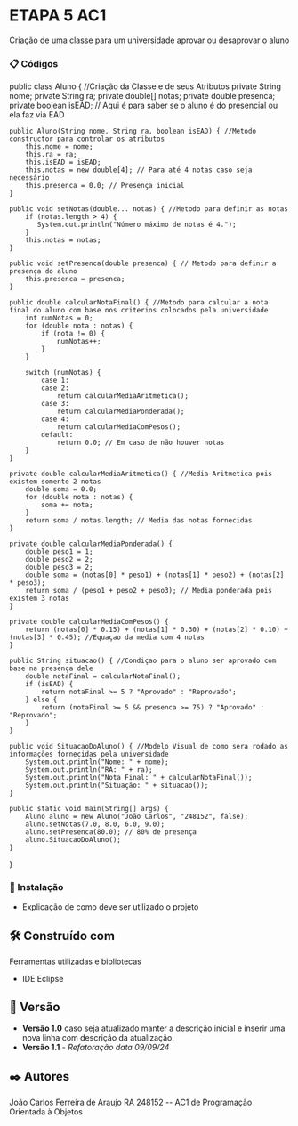 # ETAPA 5 AC1

Criação de uma classe para um universidade aprovar ou desaprovar o aluno

### 📋 Códigos

public class Aluno { //Criação da Classe e de seus Atributos
    private String nome;
    private String ra;
    private double[] notas;
    private double presenca;
    private boolean isEAD; // Aqui é para saber se o aluno é do presencial ou ela faz via EAD

    public Aluno(String nome, String ra, boolean isEAD) { //Metodo constructor para controlar os atributos
        this.nome = nome;
        this.ra = ra;
        this.isEAD = isEAD;
        this.notas = new double[4]; // Para até 4 notas caso seja necessário
        this.presenca = 0.0; // Presença inicial
    }

    public void setNotas(double... notas) { //Metodo para definir as notas
        if (notas.length > 4) {
           System.out.println("Número máximo de notas é 4.");
        }
        this.notas = notas;
    }

    public void setPresenca(double presenca) { // Metodo para definir a presença do aluno
        this.presenca = presenca;
    }

    public double calcularNotaFinal() { //Metodo para calcular a nota final do aluno com base nos criterios colocados pela universidade
        int numNotas = 0;
        for (double nota : notas) {
            if (nota != 0) {
                numNotas++;
            }
        }

        switch (numNotas) {
            case 1:
            case 2:
                return calcularMediaAritmetica();
            case 3:
                return calcularMediaPonderada();
            case 4:
                return calcularMediaComPesos();
            default:
                return 0.0; // Em caso de não houver notas
        }
    }

    private double calcularMediaAritmetica() { //Media Aritmetica pois existem somente 2 notas
        double soma = 0.0;
        for (double nota : notas) {
            soma += nota;
        }
        return soma / notas.length; // Media das notas fornecidas
    }

    private double calcularMediaPonderada() {
        double peso1 = 1;
        double peso2 = 2;
        double peso3 = 2;
        double soma = (notas[0] * peso1) + (notas[1] * peso2) + (notas[2] * peso3);
        return soma / (peso1 + peso2 + peso3); // Media ponderada pois existem 3 notas
    }

    private double calcularMediaComPesos() { 
        return (notas[0] * 0.15) + (notas[1] * 0.30) + (notas[2] * 0.10) + (notas[3] * 0.45); //Equaçao da media com 4 notas
    }

    public String situacao() { //Condiçao para o aluno ser aprovado com base na presença dele
        double notaFinal = calcularNotaFinal();
        if (isEAD) {
            return notaFinal >= 5 ? "Aprovado" : "Reprovado";
        } else {
            return (notaFinal >= 5 && presenca >= 75) ? "Aprovado" : "Reprovado";
        }
    }

    public void SituacaoDoAluno() { //Modelo Visual de como sera rodado as informações fornecidas pela universidade
        System.out.println("Nome: " + nome);
        System.out.println("RA: " + ra);
        System.out.println("Nota Final: " + calcularNotaFinal());
        System.out.println("Situação: " + situacao());
    }

    public static void main(String[] args) {
        Aluno aluno = new Aluno("João Carlos", "248152", false);
        aluno.setNotas(7.0, 8.0, 6.0, 9.0);
        aluno.setPresenca(80.0); // 80% de presença
        aluno.SituacaoDoAluno();
    }
}

### 🔧 Instalação

* Explicação de como deve ser utilizado o projeto

## 🛠️ Construído com

Ferramentas utilizadas e bibliotecas

* IDE Eclipse

## 📌 Versão

* **Versão 1.0** caso seja atualizado manter a descrição inicial e inserir uma nova linha com descrição da atualização.
* **Versão 1.1** - *Refatoração* *data 09/09/24*

## ✒️ Autores

João Carlos Ferreira de Araujo RA 248152 -- AC1 de Programação Orientada à Objetos

